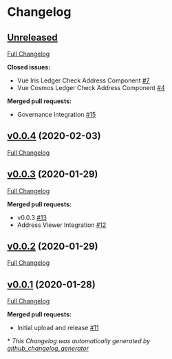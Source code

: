 # Changelog

## [Unreleased](https://github.com/TokenUnion/union-marketplace-icf-grant/tree/HEAD)

[Full Changelog](https://github.com/TokenUnion/union-marketplace-icf-grant/compare/v0.0.4...HEAD)

**Closed issues:**

- Vue Iris Ledger Check Address Component [\#7](https://github.com/TokenUnion/union-marketplace-icf-grant/issues/7)
- Vue Cosmos Ledger Check Address Component [\#4](https://github.com/TokenUnion/union-marketplace-icf-grant/issues/4)

**Merged pull requests:**

- Governance Integration [\#15](https://github.com/TokenUnion/union-marketplace-icf-grant/pull/15)

## [v0.0.4](https://github.com/TokenUnion/union-marketplace-icf-grant/tree/v0.0.4) (2020-02-03)

[Full Changelog](https://github.com/TokenUnion/union-marketplace-icf-grant/compare/v0.0.3...v0.0.4)

## [v0.0.3](https://github.com/TokenUnion/union-marketplace-icf-grant/tree/v0.0.3) (2020-01-29)

[Full Changelog](https://github.com/TokenUnion/union-marketplace-icf-grant/compare/v0.0.2...v0.0.3)

**Merged pull requests:**

- v0.0.3 [\#13](https://github.com/TokenUnion/union-marketplace-icf-grant/pull/13)
- Address Viewer Integration [\#12](https://github.com/TokenUnion/union-marketplace-icf-grant/pull/12)

## [v0.0.2](https://github.com/TokenUnion/union-marketplace-icf-grant/tree/v0.0.2) (2020-01-29)

[Full Changelog](https://github.com/TokenUnion/union-marketplace-icf-grant/compare/v0.0.1...v0.0.2)

## [v0.0.1](https://github.com/TokenUnion/union-marketplace-icf-grant/tree/v0.0.1) (2020-01-28)

[Full Changelog](https://github.com/TokenUnion/union-marketplace-icf-grant/compare/614e2626e93defc34edd51ad1c95db01c57d016f...v0.0.1)

**Merged pull requests:**

- Initial upload and release [\#11](https://github.com/TokenUnion/union-marketplace-icf-grant/pull/11)

\* *This Changelog was automatically generated by [github_changelog_generator](https://github.com/github-changelog-generator/github-changelog-generator)*
